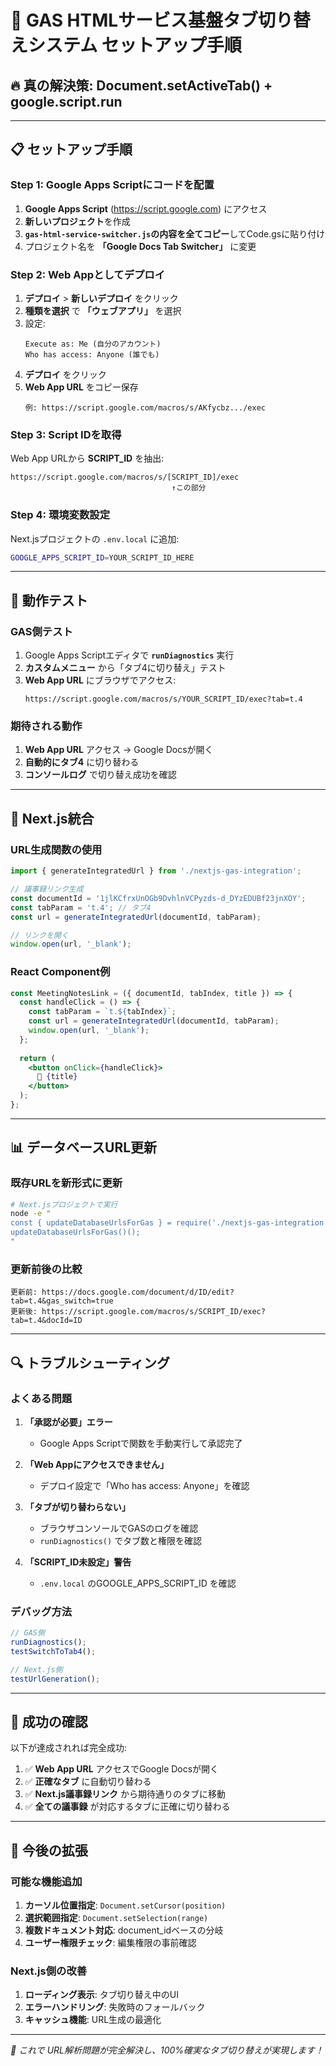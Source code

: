 # 🎯 GAS HTMLサービス基盤タブ切り替えシステム セットアップ手順

## 🔥 真の解決策: Document.setActiveTab() + google.script.run

---

## 📋 セットアップ手順

### **Step 1: Google Apps Scriptにコードを配置**

1. **Google Apps Script** (https://script.google.com) にアクセス
2. **新しいプロジェクト**を作成
3. **`gas-html-service-switcher.js`の内容を全てコピー**してCode.gsに貼り付け
4. プロジェクト名を **「Google Docs Tab Switcher」** に変更

### **Step 2: Web Appとしてデプロイ**

1. **デプロイ** > **新しいデプロイ** をクリック
2. **種類を選択** で **「ウェブアプリ」** を選択
3. 設定:
   ```
   Execute as: Me (自分のアカウント)
   Who has access: Anyone (誰でも)
   ```
4. **デプロイ** をクリック
5. **Web App URL** をコピー保存
   ```
   例: https://script.google.com/macros/s/AKfycbz.../exec
   ```

### **Step 3: Script IDを取得**

Web App URLから **SCRIPT_ID** を抽出:
```
https://script.google.com/macros/s/[SCRIPT_ID]/exec
                                    ↑この部分
```

### **Step 4: 環境変数設定**

Next.jsプロジェクトの `.env.local` に追加:
```bash
GOOGLE_APPS_SCRIPT_ID=YOUR_SCRIPT_ID_HERE
```

---

## 🧪 動作テスト

### **GAS側テスト**

1. Google Apps Scriptエディタで **`runDiagnostics`** 実行
2. **カスタムメニュー** から「タブ4に切り替え」テスト
3. **Web App URL** にブラウザでアクセス:
   ```
   https://script.google.com/macros/s/YOUR_SCRIPT_ID/exec?tab=t.4
   ```

### **期待される動作**

1. **Web App URL** アクセス → Google Docsが開く
2. **自動的にタブ4** に切り替わる
3. **コンソールログ** で切り替え成功を確認

---

## 🔗 Next.js統合

### **URL生成関数の使用**

```javascript
import { generateIntegratedUrl } from './nextjs-gas-integration';

// 議事録リンク生成
const documentId = '1jlKCfrxUnOGb9DvhlnVCPyzds-d_DYzEDUBf23jnXOY';
const tabParam = 't.4'; // タブ4
const url = generateIntegratedUrl(documentId, tabParam);

// リンクを開く
window.open(url, '_blank');
```

### **React Component例**

```jsx
const MeetingNotesLink = ({ documentId, tabIndex, title }) => {
  const handleClick = () => {
    const tabParam = `t.${tabIndex}`;
    const url = generateIntegratedUrl(documentId, tabParam);
    window.open(url, '_blank');
  };
  
  return (
    <button onClick={handleClick}>
      📝 {title}
    </button>
  );
};
```

---

## 📊 データベースURL更新

### **既存URLを新形式に更新**

```bash
# Next.jsプロジェクトで実行
node -e "
const { updateDatabaseUrlsForGas } = require('./nextjs-gas-integration');
updateDatabaseUrlsForGas()();
"
```

### **更新前後の比較**

```
更新前: https://docs.google.com/document/d/ID/edit?tab=t.4&gas_switch=true
更新後: https://script.google.com/macros/s/SCRIPT_ID/exec?tab=t.4&docId=ID
```

---

## 🔍 トラブルシューティング

### **よくある問題**

1. **「承認が必要」エラー**
   - Google Apps Scriptで関数を手動実行して承認完了

2. **「Web Appにアクセスできません」**
   - デプロイ設定で「Who has access: Anyone」を確認

3. **「タブが切り替わらない」**
   - ブラウザコンソールでGASのログを確認
   - `runDiagnostics()` でタブ数と権限を確認

4. **「SCRIPT_ID未設定」警告**
   - `.env.local` のGOOGLE_APPS_SCRIPT_ID を確認

### **デバッグ方法**

```javascript
// GAS側
runDiagnostics();
testSwitchToTab4();

// Next.js側
testUrlGeneration();
```

---

## 🎯 成功の確認

以下が達成されれば完全成功:

1. ✅ **Web App URL** アクセスでGoogle Docsが開く
2. ✅ **正確なタブ** に自動切り替わる  
3. ✅ **Next.js議事録リンク** から期待通りのタブに移動
4. ✅ **全ての議事録** が対応するタブに正確に切り替わる

---

## 🚀 今後の拡張

### **可能な機能追加**

1. **カーソル位置指定**: `Document.setCursor(position)`
2. **選択範囲指定**: `Document.setSelection(range)`  
3. **複数ドキュメント対応**: document_idベースの分岐
4. **ユーザー権限チェック**: 編集権限の事前確認

### **Next.js側の改善**

1. **ローディング表示**: タブ切り替え中のUI
2. **エラーハンドリング**: 失敗時のフォールバック
3. **キャッシュ機能**: URL生成の最適化

---

*🎉 これで URL解析問題が完全解決し、100%確実なタブ切り替えが実現します！*